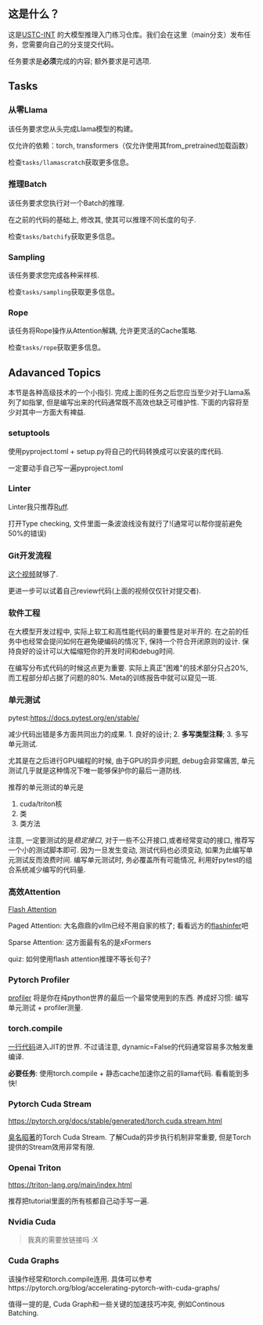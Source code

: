 ## 这是什么？

这是[USTC-INT](https://int-ustc.github.io/) 的大模型推理入门练习仓库。我们会在这里（main分支）发布任务，您需要向自己的分支提交代码。

任务要求是**必须**完成的内容; 额外要求是可选项. 

## Tasks

### 从零Llama

该任务要求您从头完成Llama模型的构建。

仅允许的依赖：torch, transformers（仅允许使用其from_pretrained加载函数）

检查`tasks/llamascratch`获取更多信息。

### 推理Batch

该任务要求您执行对一个Batch的推理.

在之前的代码的基础上, 修改其, 使其可以推理不同长度的句子.

检查`tasks/batchify`获取更多信息。

### Sampling

该任务要求您完成各种采样核.

检查`tasks/sampling`获取更多信息。

### Rope

该任务将Rope操作从Attention解耦, 允许更灵活的Cache策略.

检查`tasks/rope`获取更多信息。

## Adavanced Topics

本节是各种高级技术的一个小指引. 完成上面的任务之后您应当至少对于Llama系列了如指掌, 但是编写出来的代码通常既不高效也缺乏可维护性. 下面的内容将至少对其中一方面大有裨益.

### setuptools

使用pyproject.toml + setup.py将自己的代码转换成可以安装的库代码. 

一定要动手自己写一遍pyproject.toml

### Linter

Linter我只推荐[Ruff](https://github.com/astral-sh/ruff).

打开Type checking, 文件里面一条波浪线没有就行了!(通常可以帮你提前避免50%的错误)

### Git开发流程

[这个视频](https://www.youtube.com/watch?v=uj8hjLyEBmU)就够了.

更进一步可以试着自己review代码(上面的视频仅仅针对提交者).

### 软件工程

在大模型开发过程中, 实际上软工和高性能代码的重要性是对半开的. 在之前的任务中也经常会提问如何在避免硬编码的情况下, 保持一个符合开闭原则的设计. 保持良好的设计可以大幅缩短你的开发时间和debug时间.

在编写分布式代码的时候这点更为重要. 实际上真正"困难"的技术部分只占20%, 而工程部分却占据了问题的80%. Meta的训练报告中就可以窥见一斑.

### 单元测试

pytest:https://docs.pytest.org/en/stable/

减少代码出错是多方面共同出力的成果. 1. 良好的设计; 2. **多写类型注释**; 3. 多写单元测试.

尤其是在之后进行GPU编程的时候, 由于GPU的异步问题, debug会非常痛苦, 单元测试几乎就是这种情况下唯一能够保护你的最后一道防线.

推荐的单元测试的单元是

1. cuda/triton核
2. 类
3. 类方法

注意, 一定要测试的是*稳定接口*, 对于一些不公开接口,或者经常变动的接口, 推荐写一个小的测试脚本即可. 因为一旦发生变动, 测试代码也必须变动, 如果为此编写单元测试反而浪费时间. 编写单元测试时, 务必覆盖所有可能情况, 利用好pytest的组合系统减少编写的代码量.

### 高效Attention

[Flash Attention](https://github.com/Dao-AILab/flash-attention)

Paged Attention: 大名鼎鼎的vllm已经不用自家的核了; 看看远方的[flashinfer](https://github.com/flashinfer-ai/flashinfer)吧

Sparse Attention: 这方面最有名的是xFormers

quiz: 如何使用flash attention推理不等长句子?

### Pytorch Profiler

[profiler](https://pytorch.org/tutorials/recipes/recipes/profiler_recipe.html) 将是你在纯python世界的最后一个最常使用到的东西. 养成好习惯: 编写单元测试 + profiler测量.

### torch.compile

[一行代码](https://pytorch.org/tutorials/intermediate/torch_compile_tutorial.html)进入JIT的世界. 不过请注意, dynamic=False的代码通常容易多次触发重编译.

**必要任务**: 使用torch.compile + 静态cache加速你之前的llama代码. 看看能到多快!

### Pytorch Cuda Stream

https://pytorch.org/docs/stable/generated/torch.cuda.stream.html

[臭名昭著](https://github.com/pytorch/pytorch/issues/59692)的Torch Cuda Stream. 了解Cuda的异步执行机制非常重要, 但是Torch提供的Stream效用非常有限.

### Openai Triton

https://triton-lang.org/main/index.html

推荐把tutorial里面的所有核都自己动手写一遍. 

### Nvidia Cuda

> 我真的需要放链接吗 :X

### Cuda Graphs

该操作经常和torch.compile连用. 具体可以参考https://pytorch.org/blog/accelerating-pytorch-with-cuda-graphs/

值得一提的是, Cuda Graph和一些关键的加速技巧冲突, 例如Continous Batching.

